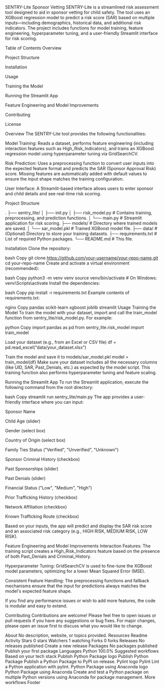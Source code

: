 SENTRY-Lite Sponsor Vetting SENTRY-Lite is a streamlined risk assessment tool designed to aid in sponsor vetting for child safety. The tool uses an XGBoost regression model to predict a risk score (SAR) based on multiple inputs—including demographics, historical data, and additional risk indicators. The project includes functions for model training, feature engineering, hyperparameter tuning, and a user-friendly Streamlit interface for risk scoring.

Table of Contents Overview

Project Structure

Installation

Usage

Training the Model

Running the Streamlit App

Feature Engineering and Model Improvements

Contributing

License

Overview The SENTRY-Lite tool provides the following functionalities:

Model Training: Reads a dataset, performs feature engineering (including interaction features such as High_Risk_Indicators), and trains an XGBoost regression model using hyperparameter tuning via GridSearchCV.

Risk Prediction: Uses a preprocessing function to convert user inputs into the expected feature format and predicts the SAR (Sponsor Approval Risk) score. Missing features are automatically added with default values to ensure the input shape matches the training configuration.

User Interface: A Streamlit-based interface allows users to enter sponsor and child details and see real-time risk scoring.

Project Structure

. ├── sentry_lite/ │ ├── init.py │ ├── risk_model.py # Contains training, preprocessing, and prediction functions. │ └── main.py # Streamlit application for risk scoring. ├── models/ # Directory where trained models are saved. │ └── sar_model.pkl # Trained XGBoost model file. ├── data/ # (Optional) Directory to store your training datasets. ├── requirements.txt # List of required Python packages. └── README.md # This file.

Installation Clone the repository:

bash Copy git clone https://github.com/your-username/your-repo-name.git cd your-repo-name Create and activate a virtual environment (recommended):

bash Copy python3 -m venv venv source venv/bin/activate # On Windows: venv\Scripts\activate Install the dependencies:

bash Copy pip install -r requirements.txt Example contents of requirements.txt:

nginx Copy pandas scikit-learn xgboost joblib streamlit Usage Training the Model To train the model with your dataset, import and call the train_model function from sentry_lite/risk_model.py. For example:

python Copy import pandas as pd from sentry_lite.risk_model import train_model

Load your dataset (e.g., from an Excel or CSV file)
df = pd.read_excel("data/your_dataset.xlsx")

Train the model and save it to models/sar_model.pkl
model = train_model(df) Make sure your dataset includes all the necessary columns (like UID, SAR, Past_Denials, etc.) as expected by the model script. This training function also performs hyperparameter tuning and feature scaling.

Running the Streamlit App To run the Streamlit application, execute the following command from the root directory:

bash Copy streamlit run sentry_lite/main.py The app provides a user-friendly interface where you can input:

Sponsor Name

Child Age (slider)

Gender (select box)

Country of Origin (select box)

Family Ties Status ("Verified", "Unverified", "Unknown")

Sponsor Criminal History (checkbox)

Past Sponsorships (slider)

Past Denials (slider)

Financial Status ("Low", "Medium", "High")

Prior Trafficking History (checkbox)

Network Affiliation (checkbox)

Known Trafficking Route (checkbox)

Based on your inputs, the app will predict and display the SAR risk score and an associated risk category (e.g., HIGH RISK, MEDIUM RISK, LOW RISK).

Feature Engineering and Model Improvements Interaction Features: The training script creates a High_Risk_Indicators feature based on the presence of both Past_Denials and Criminal_History.

Hyperparameter Tuning: GridSearchCV is used to fine-tune the XGBoost model parameters, optimizing for a lower Mean Squared Error (MSE).

Consistent Feature Handling: The preprocessing functions and fallback mechanisms ensure that the input for predictions always matches the model's expected feature shape.

If you find any performance issues or wish to add more features, the code is modular and easy to extend.

Contributing Contributions are welcome! Please feel free to open issues or pull requests if you have any suggestions or bug fixes. For major changes, please open an issue first to discuss what you would like to change.

About
No description, website, or topics provided.
Resources
 Readme
 Activity
Stars
 0 stars
Watchers
 1 watching
Forks
 0 forks
Releases
No releases published
Create a new release
Packages
No packages published
Publish your first package
Languages
Python
100.0%
Suggested workflows
Based on your tech stack
Publish Python Package logo
Publish Python Package
Publish a Python Package to PyPI on release.
Pylint logo
Pylint
Lint a Python application with pylint.
Python Package using Anaconda logo
Python Package using Anaconda
Create and test a Python package on multiple Python versions using Anaconda for package management.
More workflows
Footer
